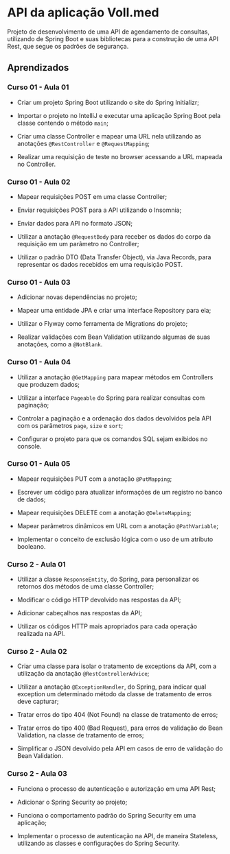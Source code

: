 # API da aplicação Voll.med

Projeto de desenvolvimento de uma API de agendamento de consultas, utilizando de Spring Boot e suas bibliotecas para a construção de uma API Rest, que segue os padrões de segurança.

## Aprendizados

### Curso 01 - Aula 01

- Criar um projeto Spring Boot utilizando o site do Spring Initializr;

- Importar o projeto no IntelliJ e executar uma aplicação Spring Boot pela classe contendo o método `main`;

- Criar uma classe Controller e mapear uma URL nela utilizando as anotações `@RestController` e `@RequestMapping`;

- Realizar uma requisição de teste no browser acessando a URL mapeada no Controller.

### Curso 01 - Aula 02

- Mapear requisições POST em uma classe Controller;

- Enviar requisições POST para a API utilizando o Insomnia;

- Enviar dados para API no formato JSON;

- Utilizar a anotação `@RequestBody` para receber os dados do corpo da requisição em um parâmetro no Controller;

- Utilizar o padrão DTO (Data Transfer Object), via Java Records, para representar os dados recebidos em uma requisição POST.

### Curso 01 - Aula 03

- Adicionar novas dependências no projeto;

- Mapear uma entidade JPA e criar uma interface Repository para ela;

- Utilizar o Flyway como ferramenta de Migrations do projeto;

- Realizar validações com Bean Validation utilizando algumas de suas anotações, como a `@NotBlank`.

### Curso 01 - Aula 04

- Utilizar a anotação `@GetMapping` para mapear métodos em Controllers que produzem dados;

- Utilizar a interface `Pageable` do Spring para realizar consultas com paginação;

- Controlar a paginação e a ordenação dos dados devolvidos pela API com os parâmetros `page`, `size` e `sort`;

- Configurar o projeto para que os comandos SQL sejam exibidos no console.

### Curso 01 - Aula 05

- Mapear requisições PUT com a anotação `@PutMapping`;

- Escrever um código para atualizar informações de um registro no banco de dados;

- Mapear requisições DELETE com a anotação `@DeleteMapping`;

- Mapear parâmetros dinâmicos em URL com a anotação `@PathVariable`;

- Implementar o conceito de exclusão lógica com o uso de um atributo booleano.

### Curso 2 - Aula 01

- Utilizar a classe `ResponseEntity`, do Spring, para personalizar os retornos dos métodos de uma classe Controller;

- Modificar o código HTTP devolvido nas respostas da API;

- Adicionar cabeçalhos nas respostas da API;

- Utilizar os códigos HTTP mais apropriados para cada operação realizada na API.

### Curso 2 - Aula 02 

- Criar uma classe para isolar o tratamento de exceptions da API, com a utilização da anotação `@RestControllerAdvice`;

- Utilizar a anotação `@ExceptionHandler`, do Spring, para indicar qual exception um determinado método da classe de tratamento de erros deve capturar;

- Tratar erros do tipo 404 (Not Found) na classe de tratamento de erros;

- Tratar erros do tipo 400 (Bad Request), para erros de validação do Bean Validation, na classe de tratamento de erros;

- Simplificar o JSON devolvido pela API em casos de erro de validação do Bean Validation.

### Curso 2 - Aula 03

- Funciona o processo de autenticação e autorização em uma API Rest;

- Adicionar o Spring Security ao projeto;

- Funciona o comportamento padrão do Spring Security em uma aplicação;

- Implementar o processo de autenticação na API, de maneira Stateless, utilizando as classes e configurações do Spring Security.